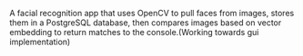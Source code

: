 A facial recognition app that uses OpenCV to pull faces from images, stores them in a PostgreSQL database, then compares images based on vector embedding to return matches to the console.(Working towards gui implementation)
